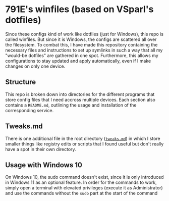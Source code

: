 # 791E's winfiles (based on VSparl's dotfiles)

Since these configs kind of work like dotfiles (just for Windows), this repo is called winfiles. But since it is Windows, the configs are scattered all over the filesystem. To combat this, I have made this repository containing the necessary files and instructions to set up symlinks in such a way that all my "would-be dotfiles" are gathered in one spot.
Furthermore, this allows my configurations to stay updated and apply automatically, even if I make changes on only one device.

## Structure
This repo is broken down into directories for the different programs that store config files that I need accross multiple devices.
Each section also contains a `README.md`, outlining the usage and installation of the corresponding service.

## Tweaks.md
There is one additional file in the root directory ([`tweaks.md`](./tweaks.md)) in which I store smaller things like registry edits or scripts that I found useful but don't really have a spot in their own directory.

## Usage with Windows 10
On Windows 10, the sudo command doesn't exist, since it is only introduced in Windows 11 as an optional feature. In order for the commands to work, simply open a terminal with elevated privileges (execute it as Administrator) and use the commands without the `sudo` part at the start of the command
